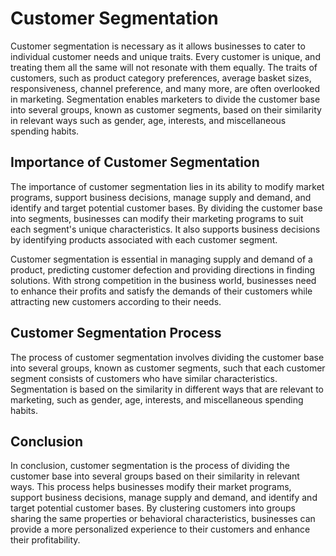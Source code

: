 # Customer Segmentation

Customer segmentation is necessary as it allows businesses to cater to individual customer needs and unique traits. Every customer is unique, and treating them all the same will not resonate with them equally. The traits of customers, such as product category preferences, average basket sizes, responsiveness, channel preference, and many more, are often overlooked in marketing. Segmentation enables marketers to divide the customer base into several groups, known as customer segments, based on their similarity in relevant ways such as gender, age, interests, and miscellaneous spending habits.

## Importance of Customer Segmentation

The importance of customer segmentation lies in its ability to modify market programs, support business decisions, manage supply and demand, and identify and target potential customer bases. By dividing the customer base into segments, businesses can modify their marketing programs to suit each segment's unique characteristics. It also supports business decisions by identifying products associated with each customer segment. 

Customer segmentation is essential in managing supply and demand of a product, predicting customer defection and providing directions in finding solutions. With strong competition in the business world, businesses need to enhance their profits and satisfy the demands of their customers while attracting new customers according to their needs. 

## Customer Segmentation Process

The process of customer segmentation involves dividing the customer base into several groups, known as customer segments, such that each customer segment consists of customers who have similar characteristics. Segmentation is based on the similarity in different ways that are relevant to marketing, such as gender, age, interests, and miscellaneous spending habits.

## Conclusion

In conclusion, customer segmentation is the process of dividing the customer base into several groups based on their similarity in relevant ways. This process helps businesses modify their market programs, support business decisions, manage supply and demand, and identify and target potential customer bases. By clustering customers into groups sharing the same properties or behavioral characteristics, businesses can provide a more personalized experience to their customers and enhance their profitability.